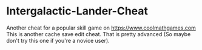 # Intergalactic-Lander-Cheat
Another cheat for a popular skill game on https://www.coolmathgames.com This is another cache save edit cheat. That is pretty advanced (So maybe don't try this one if you're a novice user).
